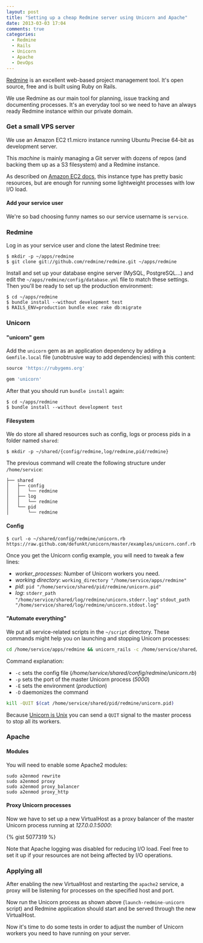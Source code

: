 ```yaml
---
layout: post
title: "Setting up a cheap Redmine server using Unicorn and Apache"
date: 2013-03-03 17:04
comments: true
categories:
  - Redmine
  - Rails
  - Unicorn
  - Apache
  - DevOps
---
```


[Redmine](http://redmine.org) is an excellent web-based project management tool.
It's open source, free and is built using Ruby on Rails.

We use Redmine as our main tool for planning, issue tracking and
documenting processes. It's an everyday tool so we need to have an always ready
Redmine instance within our private domain.

<!-- more -->

### Get a small VPS server

We use an Amazon EC2 t1.micro instance running Ubuntu Precise 64-bit as
development server.

This *machine* is mainly managing a Git server with dozens of repos (and
backing them up as a S3 filesystem) and a Redmine instance.

As described on [Amazon EC2 docs](http://aws.amazon.com/ec2/instance-types/),
this instance type has pretty basic resources, but are enough for running
some lightweight processes with low I/O load.

#### Add your service user

We're so bad choosing funny names so our service username is `service`.

### Redmine

Log in as your service user and clone the latest Redmine tree:

    $ mkdir -p ~/apps/redmine
    $ git clone git://github.com/redmine/redmine.git ~/apps/redmine

Install and set up your database engine server (MySQL, PostgreSQL…) and edit the
`~/apps/redmine/config/database.yml` file to match these settings. Then you'll
be ready to set up the production environment:

    $ cd ~/apps/redmine
    $ bundle install --without development test
    $ RAILS_ENV=production bundle exec rake db:migrate

### Unicorn

#### "unicorn" gem

Add the `unicorn` gem as an application dependency by adding a
`Gemfile.local` file (unobtrusive way to add dependencies)
with this content:

``` ruby ~/apps/redmine/Gemfile.local
source 'https://rubygems.org'

gem 'unicorn'
```

After that you should run `bundle install` again:

    $ cd ~/apps/redmine
    $ bundle install --without development test

#### Filesystem

We do store all shared resources such as config, logs or process pids in a
folder named `shared`:

    $ mkdir -p ~/shared/{config/redmine,log/redmine,pid/redmine}

The previous command will create the following structure under
`/home/service`:

    ├── shared
    │   ├── config
    │   │   └── redmine
    │   ├── log
    │   │   └── redmine
    │   └── pid
    │       └── redmine

#### Config

    $ curl -o ~/shared/config/redmine/unicorn.rb https://raw.github.com/defunkt/unicorn/master/examples/unicorn.conf.rb

Once you get the Unicorn config example, you will need to tweak a few
lines:

* *worker_processes*: Number of Unicorn workers you need.
* *working directory*: `working_directory "/home/service/apps/redmine"`
* *pid*: `pid "/home/service/shared/pid/redmine/unicorn.pid"`
* *log*:
    `stderr_path "/home/service/shared/log/redmine/unicorn.stderr.log"`
    `stdout_path "/home/service/shared/log/redmine/unicorn.stdout.log"`

#### "Automate everything"

We put all service-related scripts in the `~/script` directory. 
These commands might help you on launching and stopping Unicorn
processes:

``` bash ~/script/launch-redmine-unicorn
cd /home/service/apps/redmine && unicorn_rails -c /home/service/shared/config/redmine/unicorn.rb -p 5000 -E production -D
```

Command explanation:

* `-c` sets the config file (*/home/service/shared/config/redmine/unicorn.rb*)
* `-p` sets the port of the master Unicorn process (*5000*)
* `-E` sets the environment (*production*)
* `-D` daemonizes the command

``` bash ~/script/stop-redmine-unicorn
kill -QUIT $(cat /home/service/shared/pid/redmine/unicorn.pid)
```

Because [Unicorn is Unix](http://tomayko.com/writings/unicorn-is-unix) you can
send a `QUIT` signal to the master process to stop all its workers.

### Apache

#### Modules

You will need to enable some Apache2 modules:

    sudo a2enmod rewrite
    sudo a2enmod proxy
    sudo a2enmod proxy_balancer
    sudo a2enmod proxy_http

#### Proxy Unicorn processes 

Now we have to set up a new VirtualHost as a proxy balancer of the master
Unicorn process running at *127.0.0.1:5000*:

{% gist 5077319 %}

Note that Apache logging was disabled for reducing I/O load. Feel free
to set it up if your resources are not being affected by I/O operations.

### Applying all

After enabling the new VirtualHost and restarting the `apache2` service,
a proxy will be listening for processes on the specified host and port.

Now run the Unicorn process as shown above (`launch-redmine-unicorn` script)
and Redmine application should start and be served through the new
VirtualHost.

Now it's time to do some tests in order to adjust the number of Unicorn workers
you need to have running on your server.
